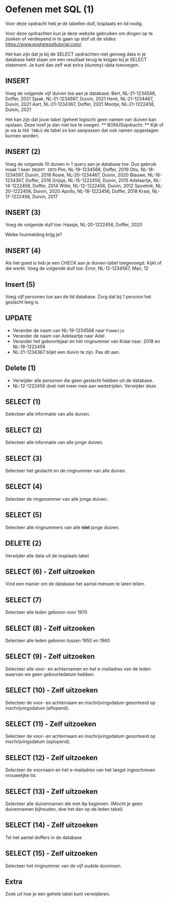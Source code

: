 # Oefenen met SQL (1)
Voor deze opdracht heb je de tabellen duif, losplaats en lid nodig.

Voor deze opdrachten kun je deze website gebruiken om dingen op te zoeken of verdiepend in te gaan op stof uit de
slides: https://www.postgresqltutorial.com/.

Het kan zijn dat je bij de SELECT opdrachten niet genoeg data in je database hebt staan om een resultaat terug te
krijgen bij je SELECT statement. Je kunt dan zelf wat extra (dummy)-data toevoegen.

## INSERT
Voeg de volgende vijf duiven toe aan je database:
Bert, NL-21-1234568, Doffer, 2021
Sjaak, NL-21-1234597, Duivin, 2021
Henk, NL-21-1234467, Duivin, 2021
Aart, NL-21-1234367, Doffer, 2021
Mootje, NL-21-1222456, Duivin, 2021

Het kan zijn dat jouw tabel (geheel logisch) geen namen van duiven kan opslaan. Deze hoef je dan niet toe te voegen.
** BONUSopdracht: ** Kijk of je via `ALTER TABLE` de tabel zo kan aanpassen dat ook namen opgeslagen kunnen worden.

## INSERT (2)
Voeg de volgende 10 duiven in 1 query aan je database toe. Dus gebruik maak 1 keer `INSERT INTO`
Pim, NL-19-1234568, Doffer, 2019
Otis, NL-18-1234597, Duivin, 2018
Rooie, NL-20-1234467, Duivin, 2020
Blauwe, NL-16-1234367, Doffer, 2016
Grijsje, NL-15-1222456, Duivin, 2015
Adelaartje, NL-14-1222456, Doffer, 2014
Witte, NL-12-1222456, Duivin, 2012
Spoetnik, NL-20-1222456, Duivin, 2020
Apollo, NL-18-1222456, Doffer, 2018
Kraai, NL-17-1222456, Duivin, 2017

## INSERT (3)
Voeg de volgende duif toe:
Haasje, NL-20-1222456, Doffer, 2020

Welke foutmelding krijg je?

## INSERT (4)
Als het goed is heb je een CHECK aan je duiven-tabel toegevoegd. Kijkt of die werkt. Voeg de volgende duif toe:
Error, NL-12-1234567, Man, 12

## Insert (5)
Voeg vijf personen toe aan de lid database. Zorg dat bij 1 persoon het geslacht leeg is.

## UPDATE
 * Verander de naam van NL-19-1234568 naar `Pimmetje`
 * Verander de naam van Adelaartje naar Adel
 * Verander het geboortejaar en het ringnummer van Kraai naar: 2018 en NL-18-1222456
 * NL-21-1234367 blijkt een duivin te zijn. Pas dit aan.

## Delete (1)
 * Verwijder alle personen die geen geslacht hebben uit de database.
 * NL-12-1222456 doet niet meer mee aan wedstrijden. Verwijder deze.

## SELECT (1)
Selecteer alle informatie van alle duiven.

## SELECT (2)
Selecteer alle informatie van alle jonge duiven.

## SELECT (3)
Selecteer het geslacht en de ringnummer van alle duiven.

## SELECT (4)
Selecteer de ringsnummer van alle jonge duiven.

## SELECT (5)
Selecteer alle ringnummers van alle **niet** jonge duiven.

## DELETE (2)
Verwijder alle data uit de losplaats tabel

## SELECT (6) -  Zelf uitzoeken
Vind een manier om de database het aantal mensen te laten tellen.

## SELECT (7)
Selecteer alle leden geboren voor 1970

## SELECT (8) - Zelf uitzoeken
Selecteer alle leden geboren tussen 1950 en 1960

## SELECT (9) - Zelf uitzoeken
Selecteer alle voor- en achternamen en het e-mailadres van de leden waarvan we geen geboortedatum hebben.

## SELECT (10) - Zelf uitzoeken
Selecteer de voor- en achternaam en inschrijvingsdatum gesorteerd op inschrijvingsdatum (aflopend).

## SELECT (11) - Zelf uitzoeken
Selecteer de voor- en achternaam en inschrijvingsdatum gesorteerd op inschrijvingsdatum (oplopend).

## SELECT (12) - Zelf uitzoeken
Selecteer de voornaam en het e-mailadres van het langst ingeschreven vrouwelijke lid.

## SELECT (13) - Zelf uitzoeken
Selecteer alle duivennamen die met Ap beginnen. (Mocht je geen duivennamen bijhouden, doe het dan op de leden tabel)

## SELECT (14) - Zelf uitzoeken
Tel het aantal doffers in de database

## SELECT (15) - Zelf uitzoeken
Selecteer het ringnummer van de vijf oudste duivinnen.

## Extra
Zoek uit hoe je een gehele tabel kunt verwijderen.


